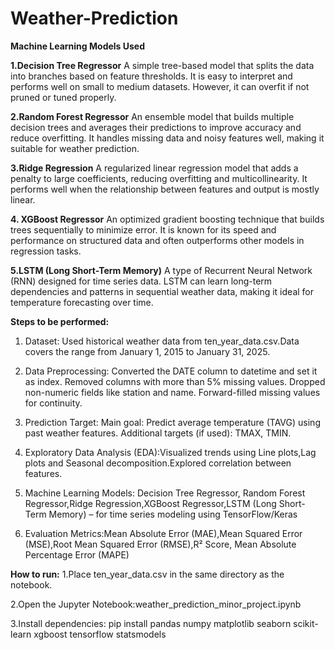 # Weather-Prediction

**Machine Learning Models Used**

**1.Decision Tree Regressor**
A simple tree-based model that splits the data into branches based on feature thresholds. It is easy to interpret and performs well on small to medium datasets. However, it can overfit if not pruned or tuned properly.

**2.Random Forest Regressor**
An ensemble model that builds multiple decision trees and averages their predictions to improve accuracy and reduce overfitting. It handles missing data and noisy features well, making it suitable for weather prediction.

**3.Ridge Regression**
A regularized linear regression model that adds a penalty to large coefficients, reducing overfitting and multicollinearity. It performs well when the relationship between features and output is mostly linear.

**4. XGBoost Regressor**
An optimized gradient boosting technique that builds trees sequentially to minimize error. It is known for its speed and performance on structured data and often outperforms other models in regression tasks.

**5.LSTM (Long Short-Term Memory)**
A type of Recurrent Neural Network (RNN) designed for time series data. LSTM can learn long-term dependencies and patterns in sequential weather data, making it ideal for temperature forecasting over time.

**Steps to be performed:**
1.  Dataset: Used historical weather data from ten_year_data.csv.Data covers the range from January 1, 2015 to January 31, 2025.
2.  Data Preprocessing:
    Converted the DATE column to datetime and set it as index.
    Removed columns with more than 5% missing values.
    Dropped non-numeric fields like station and name.
    Forward-filled missing values for continuity.

3. Prediction Target:
Main goal: Predict average temperature (TAVG) using past weather features.
Additional targets (if used): TMAX, TMIN.

4. Exploratory Data Analysis (EDA):Visualized trends using Line plots,Lag plots and Seasonal decomposition.Explored correlation between features.

5. Machine Learning Models: Decision Tree Regressor, Random Forest Regressor,Ridge Regression,XGBoost Regressor,LSTM (Long Short-Term Memory) – for time series modeling using TensorFlow/Keras
6. Evaluation Metrics:Mean Absolute Error (MAE),Mean Squared Error (MSE),Root Mean Squared Error (RMSE),R² Score, Mean Absolute Percentage Error (MAPE)

**How to run:**
1.Place ten_year_data.csv in the same directory as the notebook.

2.Open the Jupyter Notebook:weather_prediction_minor_project.ipynb

3.Install dependencies:
pip install pandas numpy matplotlib seaborn scikit-learn xgboost tensorflow statsmodels

